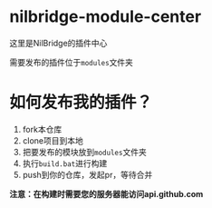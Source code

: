 # nilbridge-module-center

这里是NilBridge的插件中心

需要发布的插件位于`modules`文件夹

# 如何发布我的插件？

1. fork本仓库
2. clone项目到本地
3. 把要发布的模块放到`modules`文件夹
4. 执行`build.bat`进行构建
5. push到你的仓库，发起pr，等待合并

**注意：在构建时需要您的服务器能访问api.github.com**